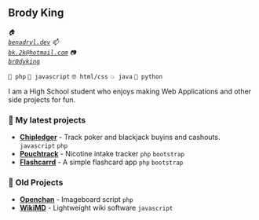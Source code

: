 ## Brody King 

<code><i>🏠 <a href="https://benadryl.dev">benadryl.dev</a></i></code>
<code><i>📫 <a href="mailto:bk.2k@hotmail.com">bk.2k@hotmail.com</a></i></code>
<code><i>📷 <a href="https://instagram.com/br0dyking">br0dyking</a></i></code>

`👑 php` `🤢 javascript` `🤓 html/css` `💥 java` `🐍 python`

I am a High School student who enjoys making Web Applications and other side projects for fun.

### 🌱 My latest projects
- [**Chipledger**](https://github.com/brodyking/chipledger) - Track poker and blackjack buyins and cashouts. `javascript` `php`
- [**Pouchtrack**](https://github.com/brodyking/ptrack) - Nicotine intake tracker `php` `bootstrap`
- [**Flashcarrd**](https://github.com/brodyking/flashcarrd) - A simple flashcard app `php` `bootstrap`

### 🦖 Old Projects
- [**Openchan**](https://github.com/brodyking/openchan) - Imageboard script `php`
- [**WikiMD**](https://github.com/brodyking/wikimd) - Lightweight wiki software `javascript`
